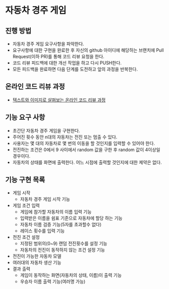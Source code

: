 # 자동차 경주 게임
## 진행 방법
* 자동차 경주 게임 요구사항을 파악한다.
* 요구사항에 대한 구현을 완료한 후 자신의 github 아이디에 해당하는 브랜치에 Pull Request(이하 PR)를 통해 코드 리뷰 요청을 한다.
* 코드 리뷰 피드백에 대한 개선 작업을 하고 다시 PUSH한다.
* 모든 피드백을 완료하면 다음 단계를 도전하고 앞의 과정을 반복한다.

## 온라인 코드 리뷰 과정
* [텍스트와 이미지로 살펴보는 온라인 코드 리뷰 과정](https://github.com/next-step/nextstep-docs/tree/master/codereview)

## 기능 요구 사항
- 초간단 자동차 경주 게임을 구현한다.
- 주어진 횟수 동안 n대의 자동차는 전진 또는 멈출 수 있다. 
- 사용자는 몇 대의 자동차로 몇 번의 이동을 할 것인지를 입력할 수 있어야 한다.
- 전진하는 조건은 0에서 9 사이에서 random 값을 구한 후 random 값이 4이상일 경우이다.
- 자동차의 상태를 화면에 출력한다. 어느 시점에 출력할 것인지에 대한 제약은 없다.

## 기능 구현 목록
- 게임 시작
  * 자동차 경주 게임 시작 기능
- 게임 조건 입력
  * 게임에 참가할 자동차의 이름 입력 기능 
  * 입력받은 이름을 쉼표 기준으로 자동차에 할당 하는 기능
  * 자동차 이름 검증 기능(5자를 초과할수 없다)   
  * 레이스 횟수를 입력 기능
- 전진 조건 설정 
  * 지정된 범위의(0~9) 랜덤 전진횟수를 설정 기능
  * 자동차의 전진이 동작하지 않는 조건 설정 기능
- 전진이 가능한 자동차 모델
- 여러대의 자동차 생산 기능  
- 결과 출력
  * 게임이 동작하는 화면(자동차의 상태, 이름)이 출력 기능
  * 우승자 이름 출력 기능(여러명 가능)